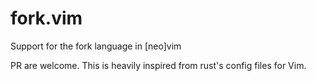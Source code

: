 # fork.vim
Support for the fork language in [neo]vim

PR are welcome. This is heavily inspired from rust's config files for Vim.
